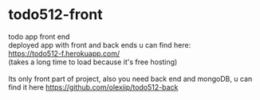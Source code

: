 # todo512-front
todo app front end
<br>
deployed app with front and back ends u can find here:
<br>
https://todo512-f.herokuapp.com/
<br>
(takes a long time to load because it's free hosting)
<br>
<br>
Its only front part of project, also you need back end and mongoDB, u can find it here https://github.com/olexiip/todo512-back
